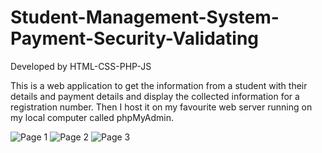 # Student-Management-System-Payment-Security-Validating
Developed by HTML-CSS-PHP-JS

This is a web application to get the information from a student with their details and payment
details and display the collected information for a registration number. Then I host it on my favourite
web server running on my local computer called phpMyAdmin.

![Page 1](https://user-images.githubusercontent.com/89802304/223220671-bd1c958b-1bd1-465f-98d6-7d808cf30549.jpg)
![Page 2](https://user-images.githubusercontent.com/89802304/223220718-73204146-a7fe-43db-b7ab-0073e7496186.jpg)
![Page 3](https://user-images.githubusercontent.com/89802304/223220760-ce5ef298-1d20-4b0a-9576-f4ba82ea08b9.jpg)
